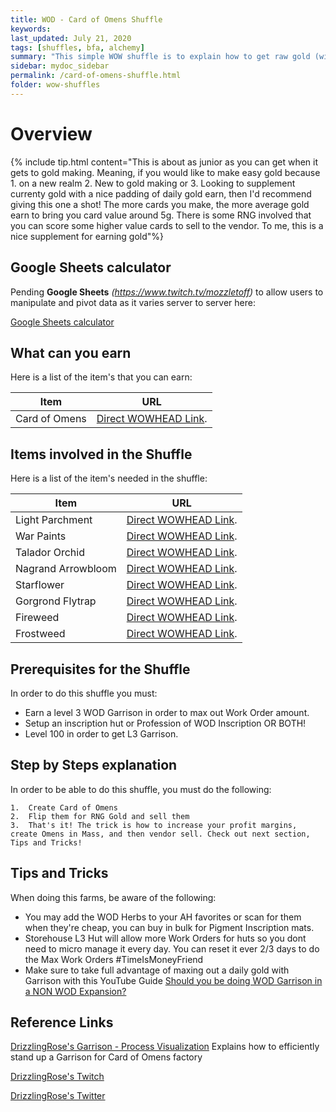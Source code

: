 ```yaml
---
title: WOD - Card of Omens Shuffle
keywords:
last_updated: July 21, 2020
tags: [shuffles, bfa, alchemy]
summary: "This simple WOW shuffle is to explain how to get raw gold (with a little big of RNG gambling fun) with this WOD Shuffle for Card of Omens"
sidebar: mydoc_sidebar
permalink: /card-of-omens-shuffle.html
folder: wow-shuffles
---
```


# Overview
{% include tip.html content="This is about as junior as you can get when it gets to gold making. Meaning, if you would like to make easy gold because 1. on a new realm 2. New to gold making or 3. Looking to supplement currenty gold with a nice padding of daily gold earn, then I'd recommend giving this one a shot! The more cards you make, the more average gold earn to bring you card value around 5g. There is some RNG involved that you can score some higher value cards to sell to the vendor. To me, this is a nice supplement for earning gold"%}

## Google Sheets calculator
Pending **Google Sheets** _(https://www.twitch.tv/mozzletoff)_ to allow users to manipulate and pivot data as it varies server to server here:

[Google Sheets calculator](www.twitch.tv/mozzletoff)

## What can you earn

Here is a list of the item's that you can earn:

|Item|URL|
|-------|--------|
|Card of Omens|[Direct WOWHEAD Link](https://www.wowhead.com/item=113355/card-of-omens).|

## Items involved in the Shuffle

Here is a list of the item's needed in the shuffle:

|Item|URL|
|-------|--------|
|Light Parchment|[Direct WOWHEAD Link](https://www.wowhead.com/item=39354/light-parchment).|
|War Paints|[Direct WOWHEAD Link](https://www.wowhead.com/item=112377/war-paints).|
|Talador Orchid|[Direct WOWHEAD Link](https://www.wowhead.com/item=109129/talador-orchid).|
|Nagrand Arrowbloom |[Direct WOWHEAD Link](https://www.wowhead.com/item=109128/nagrand-arrowbloom).|
|Starflower |[Direct WOWHEAD Link](https://www.wowhead.com/item=109127/starflower).|
|Gorgrond Flytrap |[Direct WOWHEAD Link](https://www.wowhead.com/item=109126/gorgrond-flytrap).|
|Fireweed |[Direct WOWHEAD Link](https://www.wowhead.com/item=109125/fireweed).|
|Frostweed |[Direct WOWHEAD Link](https://www.wowhead.com/item=109124/frostweed).|

## Prerequisites for the Shuffle
In order to do this shuffle you must:

* Earn a level 3 WOD Garrison in order to max out Work Order amount.
* Setup an inscription hut or Profession of WOD Inscription OR BOTH!
* Level 100 in order to get L3 Garrison.

## Step by Steps explanation
In order to be able to do this shuffle, you must do the following:

```
1.  Create Card of Omens
2.  Flip them for RNG Gold and sell them
3.  That's it! The trick is how to increase your profit margins, create Omens in Mass, and then vendor sell. Check out next section, Tips and Tricks!
```

## Tips and Tricks
When doing this farms, be aware of the following:

* You may add the WOD Herbs to your AH favorites or scan for them when they're cheap, you can buy in bulk for Pigment Inscription mats.
* Storehouse L3 Hut will allow more Work Orders for huts so you dont need to micro manage it every day. You can reset it ever 2/3 days to do the Max Work Orders #TimeIsMoneyFriend
* Make sure to take full advantage of maxing out a daily gold with Garrison with this YouTube Guide [Should you be doing WOD Garrison in a NON WOD Expansion?](https://youtu.be/rjdeqZQTNMU)


## Reference Links
[DrizzlingRose's Garrison - Process Visualization](https://miro.com/app/board/o9J_ksLc0ds=/) Explains how to efficiently stand up a Garrison for Card of Omens factory

[DrizzlingRose's Twitch](https://www.twitch.tv/drizzlingrose)

[DrizzlingRose's Twitter](https://www.twitter.com/drizzlingrose)
